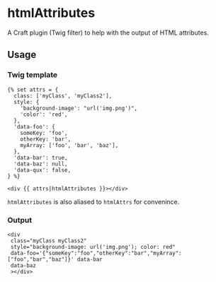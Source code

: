 # htmlAttributes

A Craft plugin (Twig filter) to help with the output of HTML attributes.

## Usage

### Twig template
```
{% set attrs = {
  class: ['myClass', 'myClass2'],
  style: {
    'background-image': "url('img.png')",
    'color': 'red',
  },
  'data-foo': {
    someKey: 'foo',
    otherKey: 'bar',
    myArray: ['foo', 'bar', 'baz'],
  },
  'data-bar': true,
  'data-baz': null,
  'data-qux': false,
} %}

<div {{ attrs|htmlAttributes }}></div>
```

`htmlAttributes` is also aliased to `htmlAttrs` for convenince.

### Output
```
<div
 class="myClass myClass2"
 style="background-image: url('img.png'); color: red"
 data-foo='{"someKey":"foo","otherKey":"bar","myArray":["foo","bar","baz"]}' data-bar
 data-baz
 ></div>
```

